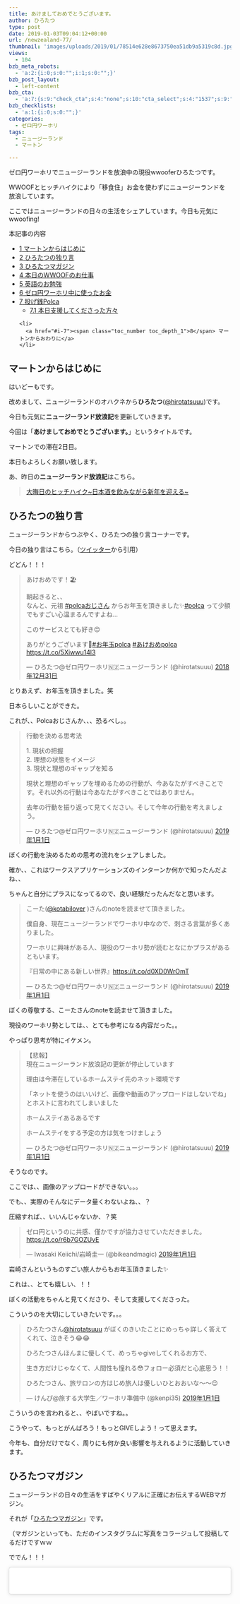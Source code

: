 ```yaml
---
title: あけましておめでとうございます。
author: ひろたつ
type: post
date: 2019-01-03T09:04:12+00:00
url: /newzealand-77/
thumbnail: 'images/uploads/2019/01/78514e628e8673750ea51db9a5319c8d.jpg?fit=304%2C171&ssl=1'
views:
  - 104
bzb_meta_robots:
  - 'a:2:{i:0;s:0:"";i:1;s:0:"";}'
bzb_post_layout:
  - left-content
bzb_cta:
  - 'a:7:{s:9:"check_cta";s:4:"none";s:10:"cta_select";s:4:"1537";s:9:"org_title";s:0:"";s:9:"org_image";s:0:"";s:11:"org_content";s:0:"";s:15:"org_button_text";s:0:"";s:14:"org_button_url";s:0:"";}'
bzb_checklists:
  - 'a:1:{i:0;s:0:"";}'
categories:
  - ゼロ円ワーホリ
tags:
  - ニュージーランド
  - マートン

---
```

ゼロ円ワーホリでニュージーランドを放浪中の現役wwooferひろたつです。
  
WWOOFとヒッチハイクにより「移食住」お金を使わずにニュージーランドを放浪しています。
  
ここではニュージーランドの日々の生活をシェアしています。今日も元気にwwoofing!

<!--more-->

<div id="toc_container" class="toc_transparent no_bullets">
  <p class="toc_title">
    本記事の内容
  </p>
  
  <ul class="toc_list">
    <li>
      <a href="#i"><span class="toc_number toc_depth_1">1</span> マートンからはじめに</a>
    </li>
    <li>
      <a href="#i-2"><span class="toc_number toc_depth_1">2</span> ひろたつの独り言</a>
    </li>
    <li>
      <a href="#i-3"><span class="toc_number toc_depth_1">3</span> ひろたつマガジン</a>
    </li>
    <li>
      <a href="#WWOOF"><span class="toc_number toc_depth_1">4</span> 本日のWWOOFのお仕事</a>
    </li>
    <li>
      <a href="#i-4"><span class="toc_number toc_depth_1">5</span> 英語のお勉強</a>
    </li>
    <li>
      <a href="#i-5"><span class="toc_number toc_depth_1">6</span> ゼロ円ワーホリ中に使ったお金</a>
    </li>
    <li>
      <a href="#Polca"><span class="toc_number toc_depth_1">7</span> 投げ銭Polca</a><ul>
        <li>
          <a href="#i-6"><span class="toc_number toc_depth_2">7.1</span> 本日支援してくださった方々</a>
        </li>
      </ul>
    </li>
    
    <li>
      <a href="#i-7"><span class="toc_number toc_depth_1">8</span> マートンからおわりに</a>
    </li>
  </ul>
</div>

## <span id="i">マートンからはじめに</span>

はいどーもです。
  
改めまして、ニュージーランドのオハクネから**ひろたつ**</a>(<a href="https://twitter.com/hirotatsuuu" rel="noopener" target="_blank">@hirotatsuuu</a>)です。
  
今日も元気に**ニュージーランド放浪記**を更新していきます。

今回は「**あけましておめでとうございます。**」というタイトルです。

マートンでの滞在2日目。

本日もよろしくお願い致します。

あ、昨日の**ニュージーランド放浪記**はこちら。

<blockquote class="wp-embedded-content" data-secret="xRBH4pi5JX">
  <p>
    <a href="https://hirotatsu.me/newzealand-76/">大晦日のヒッチハイク~日本酒を飲みながら新年を迎える~</a>
  </p>
</blockquote>

<iframe class="wp-embedded-content" sandbox="allow-scripts" security="restricted" style="position: absolute; clip: rect(1px, 1px, 1px, 1px);" src="https://hirotatsu.me/newzealand-76/embed/#?secret=xRBH4pi5JX" data-secret="xRBH4pi5JX" width="500" height="282" title="&#8220;大晦日のヒッチハイク~日本酒を飲みながら新年を迎える~&#8221; &#8212; 世界のひろたつから" frameborder="0" marginwidth="0" marginheight="0" scrolling="no"></iframe>

## <span id="i-2">ひろたつの独り言</span>

ニュージーランドからつぶやく、ひろたつの独り言コーナーです。

今日の独り言はこちら。（<a href="https://twitter.com/hirotatsuuu" rel="noopener" target="_blank">ツイッター</a>から引用）

どどん！！！

<blockquote class="twitter-tweet" data-lang="ja">
  <p lang="ja" dir="ltr">
    あけおめです！🏖️
  </p>
  
  <p>
    朝起きると、、<br />なんと、元祖 <a href="https://twitter.com/hashtag/polca%E3%81%8A%E3%81%98%E3%81%95%E3%82%93?src=hash&ref_src=twsrc%5Etfw">#polcaおじさん</a> からお年玉を頂きました✨<a href="https://twitter.com/hashtag/polca?src=hash&ref_src=twsrc%5Etfw">#polca</a> って少額でもすごい心温まるんですよね&#8230;
  </p>
  
  <p>
    このサービスとても好き😌
  </p>
  
  <p>
    ありがとうございます🙇<a href="https://twitter.com/hashtag/%E3%81%8A%E5%B9%B4%E7%8E%89polca?src=hash&ref_src=twsrc%5Etfw">#お年玉polca</a> <a href="https://twitter.com/hashtag/%E3%81%82%E3%81%91%E3%81%8A%E3%82%81polca?src=hash&ref_src=twsrc%5Etfw">#あけおめpolca</a> <a href="https://t.co/5Xiwwu14l3">https://t.co/5Xiwwu14l3</a>
  </p>
  
  <p>
    &mdash; ひろたつ@ゼロ円ワーホリ🇳🇿ニュージーランド (@hirotatsuuu) <a href="https://twitter.com/hirotatsuuu/status/1079819130704879616?ref_src=twsrc%5Etfw">2018年12月31日</a>
  </p>
</blockquote>



とりあえず、お年玉を頂きました。笑
  
日本らしいことができた。
  
これが、、Polcaおじさんか、、、恐るべし。。

<blockquote class="twitter-tweet" data-lang="ja">
  <p lang="ja" dir="ltr">
    行動を決める思考法
  </p>
  
  <p>
    1. 現状の把握<br />2. 理想の状態をイメージ<br />3. 現状と理想のギャップを知る
  </p>
  
  <p>
    現状と理想のギャップを埋めるための行動が、今あなたがすべきことです。それ以外の行動は今あなたがすべきことではありません。
  </p>
  
  <p>
    去年の行動を振り返って見てください。そして今年の行動を考えましょう。
  </p>
  
  <p>
    &mdash; ひろたつ@ゼロ円ワーホリ🇳🇿ニュージーランド (@hirotatsuuu) <a href="https://twitter.com/hirotatsuuu/status/1079936959202521089?ref_src=twsrc%5Etfw">2019年1月1日</a>
  </p>
</blockquote>



ぼくの行動を決めるための思考の流れをシェアしました。
  
確か、、これはワークスアプリケーションズのインターンか何かで知ったんだよね、、
  
ちゃんと自分にプラスになってるので、良い経験だったんだなと思います。

<blockquote class="twitter-tweet" data-lang="ja">
  <p lang="ja" dir="ltr">
    こーた(<a href="https://twitter.com/kotabilover?ref_src=twsrc%5Etfw">@kotabilover</a> )さんのnoteを読ませて頂きました。
  </p>
  
  <p>
    僕自身、現在ニュージーランドでワーホリ中なので、刺さる言葉が多くありました。
  </p>
  
  <p>
    ワーホリに興味がある人、現役のワーホリ勢が読むとなにかプラスがあるともいます。
  </p>
  
  <p>
    『日常の中にある新しい世界』<a href="https://t.co/d0XD0WrOmT">https://t.co/d0XD0WrOmT</a>
  </p>
  
  <p>
    &mdash; ひろたつ@ゼロ円ワーホリ🇳🇿ニュージーランド (@hirotatsuuu) <a href="https://twitter.com/hirotatsuuu/status/1079980206524325888?ref_src=twsrc%5Etfw">2019年1月1日</a>
  </p>
</blockquote>



ぼくの尊敬する、こーたさんのnoteを読ませて頂きました。
  
現役のワーホリ勢としては、、とても参考になる内容だった。。
  
やっぱり思考が特にイケメン。

<blockquote class="twitter-tweet" data-lang="ja">
  <p lang="ja" dir="ltr">
    【悲報】<br />現在ニュージーランド放浪記の更新が停止しています
  </p>
  
  <p>
    理由は今滞在しているホームステイ先のネット環境です
  </p>
  
  <p>
    「ネットを使うのはいいけど、画像や動画のアップロードはしないでね」<br />とホストに言われてしまいました
  </p>
  
  <p>
    ホームステイあるあるです
  </p>
  
  <p>
    ホームステイをする予定の方は気をつけましょう
  </p>
  
  <p>
    &mdash; ひろたつ@ゼロ円ワーホリ🇳🇿ニュージーランド (@hirotatsuuu) <a href="https://twitter.com/hirotatsuuu/status/1080047450109296640?ref_src=twsrc%5Etfw">2019年1月1日</a>
  </p>
</blockquote>



そうなのです。
  
ここでは、、画像のアップロードができない。。。
  
でも、、実際のそんなにデータ量くわないよね、、？
  
圧縮すれば、、いいんじゃないか、？笑

<blockquote class="twitter-tweet" data-lang="ja">
  <p lang="ja" dir="ltr">
    ゼロ円というのに共感、僅かですが協力させていただきました。 <a href="https://t.co/r6b7GOZUvE">https://t.co/r6b7GOZUvE</a>
  </p>
  
  <p>
    &mdash; Iwasaki Keiichi/岩崎圭一 (@bikeandmagic) <a href="https://twitter.com/bikeandmagic/status/1080079194955153415?ref_src=twsrc%5Etfw">2019年1月1日</a>
  </p>
</blockquote>



岩崎さんというものすごい旅人からもお年玉頂きました✨
  
これは、、とても嬉しい、！！
  
ぼくの活動をちゃんと見てくださり、そして支援してくださった。
  
こういうのを大切にしていきたいです。。。

<blockquote class="twitter-tweet" data-lang="ja">
  <p lang="ja" dir="ltr">
    ひろたつさん<a href="https://twitter.com/hirotatsuuu?ref_src=twsrc%5Etfw">@hirotatsuuu</a> がぼくのきいたことにめっちゃ詳しく答えてくれて、泣きそう😂😂
  </p>
  
  <p>
    ひろたつさんほんまに優しくて、めっちゃgiveしてくれるお方で、
  </p>
  
  <p>
    生き方だけじゃなくて、人間性も憧れる😳フォロー必須だと心底思う！！
  </p>
  
  <p>
    ひろたつさん、旅サロンの方はじめ旅人は優しいひとおおいな〜〜😌
  </p>
  
  <p>
    &mdash; けんぴ@旅する大学生／ワーホリ準備中 (@kenpi35) <a href="https://twitter.com/kenpi35/status/1080103677522731009?ref_src=twsrc%5Etfw">2019年1月1日</a>
  </p>
</blockquote>



こういうのを言われると、、やばいですね。。
  
こうやって、もっとがんばろう！もっとGIVEしよう！って思えます。
  
今年も、自分だけでなく、周りにも何か良い影響を与えれるように活動していきます。

## <span id="i-3">ひろたつマガジン</span>

ニュージーランドの日々の生活をすばやくリアルに正確にお伝えするWEBマガジン。
  
それが「<a href="https://www.instagram.com/hirotatsu_mag" rel="noopener" target="_blank">ひろたつマガジン</a>」です。
  
（マガジンといっても、ただのインスタグラムに写真をコラージュして投稿してるだけですｗｗ

ででん！！！

<blockquote class="instagram-media" data-instgrm-permalink="https://www.instagram.com/p/BsKI8uAA0Bx/?utm_source=ig_embed&utm_medium=loading" data-instgrm-version="12" style=" background:#FFF; border:0; border-radius:3px; box-shadow:0 0 1px 0 rgba(0,0,0,0.5),0 1px 10px 0 rgba(0,0,0,0.15); margin: 1px; max-width:540px; min-width:326px; padding:0; width:99.375%; width:-webkit-calc(100% - 2px); width:calc(100% - 2px);">
  <div style="padding:16px;">
    <a href="https://www.instagram.com/p/BsKI8uAA0Bx/?utm_source=ig_embed&utm_medium=loading" style=" background:#FFFFFF; line-height:0; padding:0 0; text-align:center; text-decoration:none; width:100%;" target="_blank"> </p> 
    
    <div style=" display: flex; flex-direction: row; align-items: center;">
      <div style="background-color: #F4F4F4; border-radius: 50%; flex-grow: 0; height: 40px; margin-right: 14px; width: 40px;">
      </div>
      
      <div style="display: flex; flex-direction: column; flex-grow: 1; justify-content: center;">
        <div style=" background-color: #F4F4F4; border-radius: 4px; flex-grow: 0; height: 14px; margin-bottom: 6px; width: 100px;">
        </div>
        
        <div style=" background-color: #F4F4F4; border-radius: 4px; flex-grow: 0; height: 14px; width: 60px;">
        </div>
      </div>
    </div>
    
    <div style="padding: 19% 0;">
    </div>
    
    <div style="display:block; height:50px; margin:0 auto 12px; width:50px;">
      <svg width="50px" height="50px" viewBox="0 0 60 60" version="1.1" xmlns="https://www.w3.org/2000/svg" xmlns:xlink="https://www.w3.org/1999/xlink"><g stroke="none" stroke-width="1" fill="none" fill-rule="evenodd"><g transform="translate(-511.000000, -20.000000)" fill="#000000"><g><path d="M556.869,30.41 C554.814,30.41 553.148,32.076 553.148,34.131 C553.148,36.186 554.814,37.852 556.869,37.852 C558.924,37.852 560.59,36.186 560.59,34.131 C560.59,32.076 558.924,30.41 556.869,30.41 M541,60.657 C535.114,60.657 530.342,55.887 530.342,50 C530.342,44.114 535.114,39.342 541,39.342 C546.887,39.342 551.658,44.114 551.658,50 C551.658,55.887 546.887,60.657 541,60.657 M541,33.886 C532.1,33.886 524.886,41.1 524.886,50 C524.886,58.899 532.1,66.113 541,66.113 C549.9,66.113 557.115,58.899 557.115,50 C557.115,41.1 549.9,33.886 541,33.886 M565.378,62.101 C565.244,65.022 564.756,66.606 564.346,67.663 C563.803,69.06 563.154,70.057 562.106,71.106 C561.058,72.155 560.06,72.803 558.662,73.347 C557.607,73.757 556.021,74.244 553.102,74.378 C549.944,74.521 548.997,74.552 541,74.552 C533.003,74.552 532.056,74.521 528.898,74.378 C525.979,74.244 524.393,73.757 523.338,73.347 C521.94,72.803 520.942,72.155 519.894,71.106 C518.846,70.057 518.197,69.06 517.654,67.663 C517.244,66.606 516.755,65.022 516.623,62.101 C516.479,58.943 516.448,57.996 516.448,50 C516.448,42.003 516.479,41.056 516.623,37.899 C516.755,34.978 517.244,33.391 517.654,32.338 C518.197,30.938 518.846,29.942 519.894,28.894 C520.942,27.846 521.94,27.196 523.338,26.654 C524.393,26.244 525.979,25.756 528.898,25.623 C532.057,25.479 533.004,25.448 541,25.448 C548.997,25.448 549.943,25.479 553.102,25.623 C556.021,25.756 557.607,26.244 558.662,26.654 C560.06,27.196 561.058,27.846 562.106,28.894 C563.154,29.942 563.803,30.938 564.346,32.338 C564.756,33.391 565.244,34.978 565.378,37.899 C565.522,41.056 565.552,42.003 565.552,50 C565.552,57.996 565.522,58.943 565.378,62.101 M570.82,37.631 C570.674,34.438 570.167,32.258 569.425,30.349 C568.659,28.377 567.633,26.702 565.965,25.035 C564.297,23.368 562.623,22.342 560.652,21.575 C558.743,20.834 556.562,20.326 553.369,20.18 C550.169,20.033 549.148,20 541,20 C532.853,20 531.831,20.033 528.631,20.18 C525.438,20.326 523.257,20.834 521.349,21.575 C519.376,22.342 517.703,23.368 516.035,25.035 C514.368,26.702 513.342,28.377 512.574,30.349 C511.834,32.258 511.326,34.438 511.181,37.631 C511.035,40.831 511,41.851 511,50 C511,58.147 511.035,59.17 511.181,62.369 C511.326,65.562 511.834,67.743 512.574,69.651 C513.342,71.625 514.368,73.296 516.035,74.965 C517.703,76.634 519.376,77.658 521.349,78.425 C523.257,79.167 525.438,79.673 528.631,79.82 C531.831,79.965 532.853,80.001 541,80.001 C549.148,80.001 550.169,79.965 553.369,79.82 C556.562,79.673 558.743,79.167 560.652,78.425 C562.623,77.658 564.297,76.634 565.965,74.965 C567.633,73.296 568.659,71.625 569.425,69.651 C570.167,67.743 570.674,65.562 570.82,62.369 C570.966,59.17 571,58.147 571,50 C571,41.851 570.966,40.831 570.82,37.631"></path></g></g></g></svg>
    </div>
    
    <div style="padding-top: 8px;">
      <div style=" color:#3897f0; font-family:Arial,sans-serif; font-size:14px; font-style:normal; font-weight:550; line-height:18px;">
        View this post on Instagram
      </div>
    </div>
    
    <div style="padding: 12.5% 0;">
    </div>
    
    <div style="display: flex; flex-direction: row; margin-bottom: 14px; align-items: center;">
      <div>
        <div style="background-color: #F4F4F4; border-radius: 50%; height: 12.5px; width: 12.5px; transform: translateX(0px) translateY(7px);">
        </div>
        
        <div style="background-color: #F4F4F4; height: 12.5px; transform: rotate(-45deg) translateX(3px) translateY(1px); width: 12.5px; flex-grow: 0; margin-right: 14px; margin-left: 2px;">
        </div>
        
        <div style="background-color: #F4F4F4; border-radius: 50%; height: 12.5px; width: 12.5px; transform: translateX(9px) translateY(-18px);">
        </div>
      </div>
      
      <div style="margin-left: 8px;">
        <div style=" background-color: #F4F4F4; border-radius: 50%; flex-grow: 0; height: 20px; width: 20px;">
        </div>
        
        <div style=" width: 0; height: 0; border-top: 2px solid transparent; border-left: 6px solid #f4f4f4; border-bottom: 2px solid transparent; transform: translateX(16px) translateY(-4px) rotate(30deg)">
        </div>
      </div>
      
      <div style="margin-left: auto;">
        <div style=" width: 0px; border-top: 8px solid #F4F4F4; border-right: 8px solid transparent; transform: translateY(16px);">
        </div>
        
        <div style=" background-color: #F4F4F4; flex-grow: 0; height: 12px; width: 16px; transform: translateY(-4px);">
        </div>
        
        <div style=" width: 0; height: 0; border-top: 8px solid #F4F4F4; border-left: 8px solid transparent; transform: translateY(-4px) translateX(8px);">
        </div>
      </div>
    </div>
    
    <div style="display: flex; flex-direction: column; flex-grow: 1; justify-content: center; margin-bottom: 24px;">
      <div style=" background-color: #F4F4F4; border-radius: 4px; flex-grow: 0; height: 14px; margin-bottom: 6px; width: 224px;">
      </div>
      
      <div style=" background-color: #F4F4F4; border-radius: 4px; flex-grow: 0; height: 14px; width: 144px;">
      </div>
    </div>
    
    <p>
      </a>
    </p>
    
    <p style=" color:#c9c8cd; font-family:Arial,sans-serif; font-size:14px; line-height:17px; margin-bottom:0; margin-top:8px; overflow:hidden; padding:8px 0 7px; text-align:center; text-overflow:ellipsis; white-space:nowrap;">
      <a href="https://www.instagram.com/p/BsKI8uAA0Bx/?utm_source=ig_embed&utm_medium=loading" style=" color:#c9c8cd; font-family:Arial,sans-serif; font-size:14px; font-style:normal; font-weight:normal; line-height:17px; text-decoration:none;" target="_blank">ひろたつマガジンさん(@hirotatsu_mag)がシェアした投稿</a> &#8211; <time style=" font-family:Arial,sans-serif; font-size:14px; line-height:17px;" datetime="2019-01-03T04:08:11+00:00">2019年 1月月2日午後8時08分PST</time>
    </p></div> </blockquote> 
    
    <p>
    </p>
    
    <p>
      あけましておめでとうございます。<br /> 今年もよろしくお願い致します。
    </p>
    
    <p>
      というわけで、あけおめです！<br /> 昨晩は日本酒を飲みながら新年になりました。<br /> なんと日本らしいのでしょう。
    </p>
    
    <p>
      2019年は、、、
    </p>
    
    <p>
      というよりですね、2019年も去年同様チャレンジしていければと思います。
    </p>
    
    <p>
      ことよろ！
    </p>
    
    <p>
      フォローお待ちしてます😉<br /> 👉<a href="https://www.instagram.com/hirotatsu_mag" rel="noopener" target="_blank">ひろたつマガジン</a>
    </p>
    
    <p>
      あ、こちらもよければぜひぜひ〜（一応本垢ｗ<br /> 👉<a href="https://www.instagram.com/hirotatsuuuu" rel="noopener" target="_blank">世界のひろたつから</a>
    </p>
    
    <h2>
      <span id="WWOOF">本日のWWOOFのお仕事</span>
    </h2>
    
    <blockquote class="twitter-tweet" data-lang="ja">
      <p lang="ja" dir="ltr">
        今日のWWOOFのお仕事
      </p>
      
      <p>
        &#8211; 雑草むしり<br />&#8211; 不要な植物をむしる（ほぼ雑草むしり）<br />&#8211; 薪を移動する<br />&#8211; 洗濯物を干す<br />&#8211; 食器洗い
      </p>
      
      <p>
        2019年は雑草むしりから始まりました✨
      </p>
      
      <p>
        今年も元気にwwoofing！😉
      </p>
      
      <p>
        てな感じで、まったりとしたお正月を過ごしました。
      </p>
      
      <p>
        今年も一年間、よろしくお願い致します。
      </p>
      
      <p>
        ひろたつ <a href="https://t.co/QUdcC8zHR3">pic.twitter.com/QUdcC8zHR3</a>
      </p>
      
      <p>
        &mdash; ひろたつ@ゼロ円ワーホリ🇳🇿ニュージーランド (@hirotatsuuu) <a href="https://twitter.com/hirotatsuuu/status/1080071012585099265?ref_src=twsrc%5Etfw">2019年1月1日</a>
      </p>
    </blockquote>
    
    <p>
    </p>
    
    <p>
      2019年も元気にwwoofingですね！笑<br /> ここのホームステイ先のホストさんは、、大学の時に日本の文化や言語を学んでたらしくて、日本での滞在経験もあるという、、まさに日本大好きホストさんなのです笑<br /> というわけで、日本語を教えたり、英語を丁寧に教えてもらったりしながら元気にやっております〜
    </p>
    
    <h2>
      <span id="i-4">英語のお勉強</span>
    </h2>
    
    <p>
      ここでは、毎日僕が新しく覚えた英語を3つご紹介します。<br /> 僕の英語力の低さが露呈しますが、、しゃーなしｗ
    </p>
    
    <ul>
      <li>
        sesame ごま
      </li>
      <li>
        eggplant なす
      </li>
      <li>
        green pepper ピーマン
      </li>
    </ul>
    
    <p>
      このあたり、、全然知らんかったｗ<br /> WWOOFやってると、、聞く機会が多そうです。。。
    </p>
    
    <h2>
      <span id="i-5">ゼロ円ワーホリ中に使ったお金</span>
    </h2>
    
    <p>
      まず、本日使ったお金をシェアします。
    </p>
    
    <p>
      本日使ったお金は、、、
    </p>
    
    <p>
      0円！！！
    </p>
    
    <p>
      本日もお金を使わずに一日を生きました。
    </p>
    
    <p>
      また、ゼロ円ワーホリ中に使ったお金の総額を完全公開しています！！
    </p>
    
    <p>
      こちら👇👇👇
    </p>
    
    <blockquote class="wp-embedded-content" data-secret="hOpIa0hfWK">
      <p>
        <a href="https://hirotatsu.me/use-money-total/">ゼロ円ワーホリで使ったお金を完全公開【2019年1月7日更新済み】</a>
      </p>
    </blockquote>
    
    <p>
      <iframe class="wp-embedded-content" sandbox="allow-scripts" security="restricted" style="position: absolute; clip: rect(1px, 1px, 1px, 1px);" src="https://hirotatsu.me/use-money-total/embed/#?secret=hOpIa0hfWK" data-secret="hOpIa0hfWK" width="500" height="282" title="&#8220;ゼロ円ワーホリで使ったお金を完全公開【2019年1月7日更新済み】&#8221; &#8212; 世界のひろたつから" frameborder="0" marginwidth="0" marginheight="0" scrolling="no"></iframe>
    </p>
    
    <h2>
      <span id="Polca">投げ銭Polca</span>
    </h2>
    
    <p>
      最後に、<strong>ひろたつ</strong></a>(<a href="https://twitter.com/hirotatsuuu" rel="noopener" target="_blank">@hirotatsuuu</a>)への投げ銭Polcaの宣伝をさせて下さい。<br /> 現在僕はニュージーランドで「ゼロ円ワーホリ」という活動をしています。<br /> できる限りお金は使わずに生活をしていますが、お金を使わなければならないタイミングもあります。<br /> 僕の目標は一年間のワーホリで全ての使うお金を10万円に抑えようと考えています。<br /> （家から空港までの電車代から飛行機代、船、WWOOFの年会費からサーバ代までを含めます）<br /> そして、その10万円をクラウドファンディングでご支援頂けることが出来たら「ゼロ円ワーホリ」が実現できると考えています。<br /> もしよければ、ほんの少しだけ僕に支援をして頂けないでしょうか？<br /> 僕のチャレンジである「ゼロ円ワーホリの実現」のためにほんのちょっとのご支援頂けると幸いです。<br /> （下の画像がPolcaへのリンクとなっています。）
    </p>
    
    <p>
      <a href="https://polca.jp/projects/BdnNS0tN1jN" rel="noopener" target="_blank"><img src="images/uploads/2018/12/c9e782f96564e1c68a649c17e6833017.png?resize=1540%2C1800&#038;ssl=1" alt="ゼロ円ワーホリを実現したい" width="1540" height="1800" class="size-full wp-image-1406" srcset="images/uploads/2018/12/c9e782f96564e1c68a649c17e6833017.png?w=1540&ssl=1 1540w, images/uploads/2018/12/c9e782f96564e1c68a649c17e6833017.png?resize=257%2C300&ssl=1 257w, images/uploads/2018/12/c9e782f96564e1c68a649c17e6833017.png?resize=768%2C898&ssl=1 768w, images/uploads/2018/12/c9e782f96564e1c68a649c17e6833017.png?resize=876%2C1024&ssl=1 876w, images/uploads/2018/12/c9e782f96564e1c68a649c17e6833017.png?resize=183%2C214&ssl=1 183w, images/uploads/2018/12/c9e782f96564e1c68a649c17e6833017.png?resize=222%2C260&ssl=1 222w" sizes="(max-width: 1000px) 100vw, 1000px" data-recalc-dims="1" /></a>
    </p>
    
    <p>
      詳しく(リターンの詳細など)は「<a href="https://hirotatsu.me/use-money-total/" rel="noopener" target="_blank">ゼロ円ワーホリで使ったお金を完全公開【使うたびに更新します】</a>」に書いてあります。<br /> 何卒、よろしくお願い致します。
    </p>
    
    <h3>
      <span id="i-6">本日支援してくださった方々</span>
    </h3>
    
    <p>
      ここでは、本日【ゼロ円ワーホリを実現したい】のPolca企画に支援をしてくださった方々を紹介します。
    </p>
    
    <ul>
      <li>
        <strong>前田(元祖Polcaおじさん）</strong></a>(<a href="https://twitter.com/rui61" rel="noopener" target="_blank">@rui61</a>)さん
      </li>
      <li>
        <strong>いちろー（はだし夫婦）</strong></a>(<a href="https://twitter.com/rui61" rel="noopener" target="_blank">@rui61</a>)さん
      </li>
      <li>
        <strong>岩崎</strong></a>(<a href="https://twitter.com/bikeandmagic" rel="noopener" target="_blank">@bikeandmagic</a>)さん
      </li>
      <li>
        <strong>けんたろう</strong></a>(<a href="https://twitter.com/kensaikey" rel="noopener" target="_blank">@kensaikey</a>)さん
      </li>
    </ul>
    
    <p>
      4人の方からお年玉を頂きました！！！<br /> 嬉しい、素直に嬉しいです。
    </p>
    
    <p>
      本当にありがとうございます。
    </p>
    
    <h2>
      <span id="i-7">マートンからおわりに</span>
    </h2>
    
    <p>
      本日の一日はいかがだったでしょうか。<br /> ワーホリや留学を考えてる人、WWOOFやhelpx,workawayなどのワークエクスチェンジを使ってホームステイをしようと考えてる人、お金を使わずに海外に長期滞在しようと考えてる人へ、何かの参考になれば幸いです。
    </p>
    
    <p>
      以上、<span style="color: blue; font-weight: bold;">ゼロ円ワーホリでニュージーランドを放浪</span>している<strong>ひろたつ</strong></a>(<a href="https://twitter.com/hirotatsuuu" rel="noopener" target="_blank">@hirotatsuuu</a>)の一日でした。
    </p>
    
    <p>
      最後まで読んでくださり、ありがとうございました。<br /> 僕のニュージーランド放浪はこれからも続きます。<br /> なので、明日の<strong>ニュージーランド放浪記</strong>もぜひ見てくださいな〜<br /> コメント等もお待ちしてます😉（DMでもツイッターのリプライでもなんでも受け付けてます！）
    </p>
    
    <div style="font-size: 0px; height: 0px; line-height: 0px; margin: 0; padding: 0; clear: both;">
    </div>

